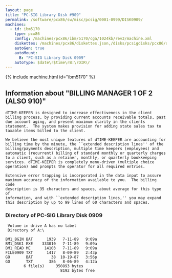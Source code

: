 ```yaml
---
layout: page
title: "PC-SIG Library Disk #909"
permalink: /software/pcx86/sw/misc/pcsig/0001-0999/DISK0909/
machines:
  - id: ibm5170
    type: pcx86
    config: /machines/pcx86/ibm/5170/cga/1024kb/rev3/machine.xml
    diskettes: /machines/pcx86/diskettes.json,/disks/pcsigdisks/pcx86/diskettes.json
    autoGen: true
    autoMount:
      B: "PC-SIG Library Disk 0909"
    autoType: $date\r$time\rB:\rDIR\r
---
```


{% include machine.html id="ibm5170" %}

## Information about "BILLING MANAGER 1 OF 2 (ALSO 910)"

    dTIME-KEEPER is designed to increase effectiveness in the client
    billing process, by providing current accounts receivable totals, past
    due account aging, and present maximum clarity in the clients
    statement.  The system makes provision for adding state sales tax to
    taxable items billed to the client.
    
    We believe the most unique features of dTIME-KEEPER are accounting for
    billing time by the minute, the ``extended description lines'' of the
    billing/payments description, multiple time keepers (employees) and
    automatic (recurrent) billing of standard monthly or quarterly charges
    to a client, such as a retainer, monthly, or quarterly bookkeeping
    services. dTIME-KEEPER is completely menu-driven (multiple choice
    operation) and prompts the operator for all required entries.
    
    Extensive error trapping is incorporated in the data input to assure
    maximum accuracy of the information available to you.  The billing code
    description is 35 characters and spaces, about average for this type of
    information, and with ``extended description lines,'' you may expand
    this description by up to 99 lines of 60 characters and spaces.

### Directory of PC-SIG Library Disk 0909

     Volume in drive A has no label
     Directory of A:\

    BM1_BGIN BAT      1939   7-11-89   9:09a
    BM1_DSK1 EXE    333010   7-11-89   9:09a
    BM1_READ ME      14103   7-11-89   9:09a
    FILE0909 TXT      1417   8-09-89   2:43p
    GO       BAT        38  10-19-87   3:56p
    GO       TXT       386   8-06-89   4:12a
            6 file(s)     350893 bytes
                            8192 bytes free
